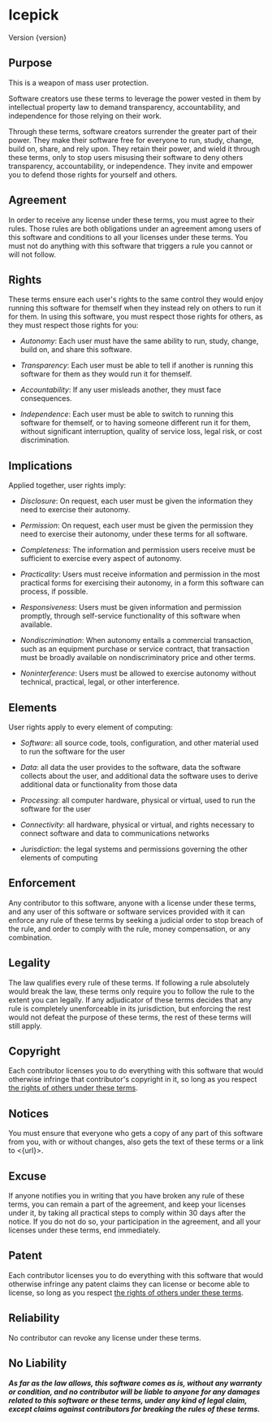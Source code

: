 # Icepick

Version {version}

## Purpose

This is a weapon of mass user protection.

Software creators use these terms to leverage the power vested in them by intellectual property law to demand transparency, accountability, and independence for those relying on their work.

Through these terms, software creators surrender the greater part of their power.  They make their software free for everyone to run, study, change, build on, share, and rely upon.  They retain their power, and wield it through these terms, only to stop users misusing their software to deny others transparency, accountability, or independence.  They invite and empower you to defend those rights for yourself and others.

## Agreement

In order to receive any license under these terms, you must agree to their rules.  Those rules are both obligations under an agreement among users of this software and conditions to all your licenses under these terms.  You must not do anything with this software that triggers a rule you cannot or will not follow.

## Rights

These terms ensure each user's rights to the same control they would enjoy running this software for themself when they instead rely on others to run it for them.  In using this software, you must respect those rights for others, as they must respect those rights for you:

- _Autonomy_:  Each user must have the same ability to run, study, change, build on, and share this software.

- _Transparency_:  Each user must be able to tell if another is running this software for them as they would run it for themself.

- _Accountability_:  If any user misleads another, they must face consequences.

- _Independence_:  Each user must be able to switch to running this software for themself, or to having someone different run it for them, without significant interruption, quality of service loss, legal risk, or cost discrimination.

## Implications

Applied together, user rights imply:

-  _Disclosure_:  On request, each user must be given the information they need to exercise their autonomy.

-  _Permission_:  On request, each user must be given the permission they need to exercise their autonomy, under these terms for all software.

-  _Completeness_:  The information and permission users receive must be sufficient to exercise every aspect of autonomy.

-  _Practicality_:  Users must receive information and permission in the most practical forms for exercising their autonomy, in a form this software can process, if possible.

-  _Responsiveness_:  Users must be given information and permission promptly, through self-service functionality of this software when available.

-  _Nondiscrimination_:  When autonomy entails a commercial transaction, such as an equipment purchase or service contract, that transaction must be broadly available on nondiscriminatory price and other terms. 

-  _Noninterference_:  Users must be allowed to exercise autonomy without technical, practical, legal, or other interference.

## Elements

User rights apply to every element of computing:

- _Software_:  all source code, tools, configuration, and other material used to run the software for the user

- _Data_:  all data the user provides to the software, data the software collects about the user, and additional data the software uses to derive additional data or functionality from those data

- _Processing_:  all computer hardware, physical or virtual, used to run the software for the user

- _Connectivity_:  all hardware, physical or virtual, and rights necessary to connect software and data to communications networks

- _Jurisdiction_:  the legal systems and permissions governing the other elements of computing

## Enforcement

Any contributor to this software, anyone with a license under these terms, and any user of this software or software services provided with it can enforce any rule of these terms by seeking a judicial order to stop breach of the rule, and order to comply with the rule, money compensation, or any combination.

## Legality

The law qualifies every rule of these terms.  If following a rule absolutely would break the law, these terms only require you to follow the rule to the extent you can legally.  If any adjudicator of these terms decides that any rule is completely unenforceable in its jurisdiction, but enforcing the rest would not defeat the purpose of these terms, the rest of these terms will still apply.

## Copyright

Each contributor licenses you to do everything with this software that would otherwise infringe that contributor's copyright in it, so long as you respect [the rights of others under these terms](#rights).

## Notices

You must ensure that everyone who gets a copy of any part of this software from you, with or without changes, also gets the text of these terms or a link to <{url}>.

## Excuse

If anyone notifies you in writing that you have broken any rule of these terms, you can remain a part of the agreement, and keep your licenses under it, by taking all practical steps to comply within 30 days after the notice.  If you do not do so, your participation in the agreement, and all your licenses under these terms, end immediately.

## Patent

Each contributor licenses you to do everything with this software that would otherwise infringe any patent claims they can license or become able to license, so long as you respect [the rights of others under these terms](#rights).

## Reliability

No contributor can revoke any license under these terms.

## No Liability

***As far as the law allows, this software comes as is, without any warranty or condition, and no contributor will be liable to anyone for any damages related to this software or these terms, under any kind of legal claim, except claims against contributors for breaking the rules of these terms.***
